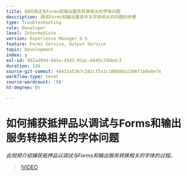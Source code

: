 ```yaml
---
title: 如何调试与Forms和输出服务转换相关的字体问题
description: 调试Forms和输出服务中与字体相关的问题的步骤
type: Troubleshooting
role: Developer
level: Intermediate
version: Experience Manager 6.5
feature: Forms Service, Output Service
topic: Development
index: y
exl-id: 982ad9d4-845a-4542-91ac-6645c7d6bdc3
duration: 136
source-git-commit: 48433a5367c281cf5a1c106b08a1306f1b0e8ef4
workflow-type: tm+mt
source-wordcount: '58'
ht-degree: 0%

---
```


# 如何捕获抵押品以调试与Forms和输出服务转换相关的字体问题

*此视频介绍捕获抵押品以调试与Forms和输出服务转换相关的字体的过程。*

>[!VIDEO](https://video.tv.adobe.com/v/3439914?quality=12&learn=on&captions=chi_hans)
